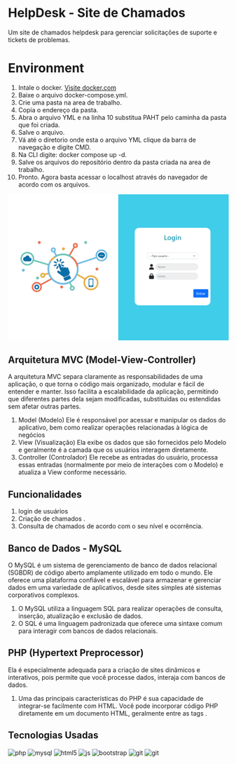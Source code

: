 # HelpDesk - Site de Chamados 
Um site de chamados helpdesk para gerenciar solicitações de suporte e tickets de problemas.
# Environment
1. Intale o docker. [Visite docker.com]("https://www.docker.com/products/docker-desktop/)
2. Baixe o arquivo docker-compose.yml.
3. Crie uma pasta na area de trabalho.
4. Copia o endereço da pasta.
5. Abra o arquivo YML e na linha 10 substitua PAHT pelo caminha da pasta que foi criada.
6. Salve o arquivo.
7. Vá até o diretorio onde esta o arquivo YML clique da barra de navegação e digite CMD.
8. Na CLI digite: docker compose up -d.
9. Salve os arquivos do repositório dentro da pasta criada na area de trabalho.
10. Pronto. Agora basta acessar o localhost através do navegador de acordo com os arquivos.

<div>
  <img src="imgreadme/login.png" alt="">
</div>

## Arquitetura MVC (Model-View-Controller)
A arquitetura MVC separa claramente as responsabilidades de uma aplicação, o que torna o código mais organizado, modular e fácil de entender e manter. Isso facilita a escalabilidade da aplicação, permitindo que diferentes partes dela sejam modificadas, substituídas ou estendidas sem afetar outras partes.
1. Model (Modelo) Ele é responsável por acessar e manipular os dados do aplicativo, bem como realizar operações relacionadas à lógica de negócios
2. View (Visualização) Ela exibe os dados que são fornecidos pelo Modelo e geralmente é a camada que os usuários interagem diretamente.
3. Controller (Controlador) Ele recebe as entradas do usuário, processa essas entradas (normalmente por meio de interações com o Modelo) e atualiza a View conforme necessário.


## Funcionalidades 
1. login de usuários
2. Criação de chamados . 
3. Consulta de chamados de acordo com o seu nível e ocorrência. 


## Banco de Dados - MySQL
O MySQL é um sistema de gerenciamento de banco de dados relacional (SGBDR) de código aberto amplamente utilizado em todo o mundo. Ele oferece uma plataforma confiável e escalável para armazenar e gerenciar dados em uma variedade de aplicativos, desde sites simples até sistemas corporativos complexos.
1. O MySQL utiliza a linguagem SQL para realizar operações de consulta, inserção, atualização e exclusão de dados.
2. O SQL é uma linguagem padronizada que oferece uma sintaxe comum para interagir com bancos de dados relacionais.

## PHP (Hypertext Preprocessor)
Ela é especialmente adequada para a criação de sites dinâmicos e interativos, pois permite que você processe dados, interaja com bancos de dados.
1. Uma das principais características do PHP é sua capacidade de integrar-se facilmente com HTML. Você pode incorporar código PHP diretamente em um documento HTML, geralmente entre as tags <?php e ?>.

## Tecnologias Usadas 
<div style="display: inline_block">
<img align="center" alt="php" src="https://img.shields.io/badge/PHP-777BB4?style=for-the-badge&logo=php&logoColor=white"/>
<img align="center" alt="mysql" src="https://img.shields.io/badge/MySQL-00000F?style=for-the-badge&logo=mysql&logoColor=white"/>
  <img align="center" alt="html5" src="https://img.shields.io/badge/HTML5-E34F26?style=for-the-badge&logo=html5&logoColor=white" />
  <img align="center" alt="js" src="https://img.shields.io/badge/JavaScript-F7DF1E?style=for-the-badge&logo=javascript&logoColor=black" />
  <img align="center" alt="bootstrap" src="https://img.shields.io/badge/Bootstrap-563D7C?style=for-the-badge&logo=bootstrap&logoColor=white" />
  <img align="center" alt="git" src="https://img.shields.io/badge/GIT-E44C30?style=for-the-badge&logo=git&logoColor=white"/>
    <img align="center" alt="git" src="https://img.shields.io/badge/Trello-0052CC?style=for-the-badge&logo=trello&logoColor=white"/>

</div>
